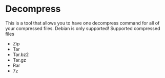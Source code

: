 Decompress
==========
This is a tool that allows you to have one decompress command for all of your compressed files. Debian is only supported!
Supported compressed files
- Zip
- Tar
- Tar.bz2
- Tar.gz
- Rar
- 7z

